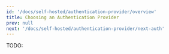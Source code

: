 ```yaml
---
id: '/docs/self-hosted/authentication-provider/overview'
title: Choosing an Authentication Provider
prev: null
next: '/docs/self-hosted/authentication-provider/next-auth'
---
```


TODO:
